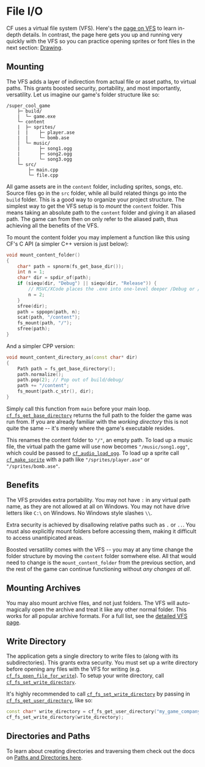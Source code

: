 # File I/O

CF uses a virtual file system (VFS). Here's the [page on VFS](../topics/virtual_file_system.md) to learn in-depth details. In contrast, the page here gets you up and running very quickly with the VFS so you can practice opening sprites or font files in the next section: [Drawing](../topics/drawing.md).

## Mounting

The VFS adds a layer of indirection from actual file or asset paths, to virtual paths. This grants boosted security, portability, and most importantly, versatility. Let us imagine our game's folder structure like so:

```
/super_cool_game
    ├─ build/
    |  └─ game.exe
    └─ content
    |  ├─ sprites/
    |  |    ├─ player.ase
    |  |    └─ bomb.ase
    │  └─ music/
    |       ├─ song1.ogg
    |       ├─ song2.ogg
    |       └─ song3.ogg
    └─ src/
        ├─ main.cpp
        └─ file.cpp
```

All game assets are in the `content` folder, including sprites, songs, etc. Source files go in the `src` folder, while all build related things go into the `build` folder. This is a good way to organize your project structure. The simplest way to get the VFS setup is to _mount_ the `content` folder. This means taking an absolute path to the `content` folder and giving it an aliased path. The game can from then on only refer to the aliased path, thus achieving all the benefits of the VFS.

To mount the content folder you may implement a function like this using CF's C API (a simpler C++ version is just below):

```c
void mount_content_folder()
{
	char* path = spnorm(fs_get_base_dir());
	int n = 1;
	char* dir = spdir_of(path);
	if (siequ(dir, "Debug") || siequ(dir, "Release")) {
		// MSVC/XCode places the .exe into one-level deeper /Debug or /Release folders.
		n = 2;
	}
	sfree(dir);
	path = sppopn(path, n);
	scat(path, "/content");
	fs_mount(path, "/");
	sfree(path);
}
```

And a simpler CPP version:

```cpp
void mount_content_directory_as(const char* dir)
{
	Path path = fs_get_base_directory();
	path.normalize();
	path.pop(2); // Pop out of build/debug/
	path += "/content";
	fs_mount(path.c_str(), dir);
}
```

Simply call this function from `main` before your main loop. [`cf_fs_get_base_directory`](../file/cf_fs_get_base_directory.md) returns the full path to the folder the game was run from. If you are already familiar with the _working directory_ this is not quite the same -- it's merely where the game's executable resides.

This renames the content folder to `"/"`, an empty path. To load up a music file, the virtual path the game will use now becomes `"/music/song1.ogg"`, which could be passed to [`cf_audio_load_ogg`](../audio/cf_audio_load_ogg.md). To load up a sprite call [`cf_make_sprite`](../sprite/cf_make_sprite.md) with a path like `"/sprites/player.ase"` or `"/sprites/bomb.ase"`.

## Benefits

The VFS provides extra portability. You may not have `:` in any virtual path name, as they are not allowed at all on Windows. You may not have drive letters like `C:\` on Windows. No Windows style slashes `\\`.

Extra security is achieved by disallowing relative paths such as `.` or `..`. You must also explicitly mount folders before accessing them, making it difficult to access unantipicated areas.

Boosted versatility comes with the VFS -- you may at any time change the folder structure by moving the `content` folder somwhere else. All that would need to change is the `mount_content_folder` from the previous section, and the rest of the game can continue functioning without _any changes at all_.

## Mounting Archives

You may also mount archive files, and not just folders. The VFS will auto-magically open the archive and treat it like any other normal folder. This works for all popular archive formats. For a full list, see the [detailed VFS page](../topics/virtual_file_system.md).

## Write Directory

The application gets a single directory to write files to (along with its subdirectories). This grants extra security. You must set up a write directory before opening any files with the VFS for writing (e.g. [`cf_fs_open_file_for_write`](../file/cf_fs_open_file_for_write.md)). To setup your write directory, call [`cf_fs_set_write_directory`](../file/cf_fs_set_write_directory.md).

It's highly recommended to call [`cf_fs_set_write_directory`](../file/cf_fs_set_write_directory.md) by passing in [`cf_fs_get_user_directory`](../file/cf_fs_get_user_directory.md), like so:

```cpp
const char* write_directory = cf_fs_get_user_directory("my_game_company_name", "my_game_name");
cf_fs_set_write_directory(write_directory);
```

## Directories and Paths

To learn about creating directories and traversing them check out the docs on [Paths and Directories here](../topics/strings.md?id=paths).
